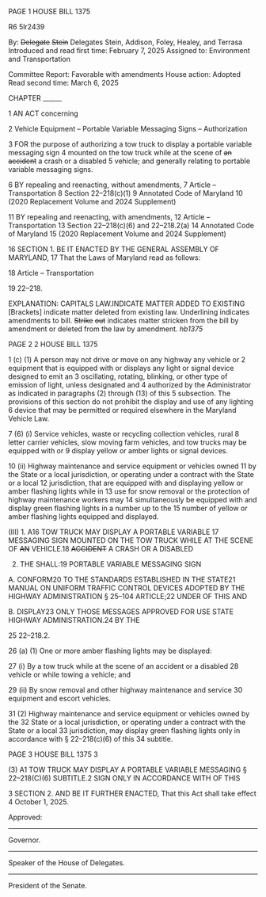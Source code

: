 PAGE 1
HOUSE BILL 1375

R6 5lr2439

By: ~~Delegate~~ ~~Stein~~ Delegates Stein, Addison, Foley, Healey, and Terrasa
Introduced and read first time: February 7, 2025
Assigned to: Environment and Transportation

Committee Report: Favorable with amendments
House action: Adopted
Read second time: March 6, 2025

CHAPTER ______

1 AN ACT concerning

2 Vehicle Equipment – Portable Variable Messaging Signs – Authorization

3 FOR the purpose of authorizing a tow truck to display a portable variable messaging sign
4 mounted on the tow truck while at the scene of ~~an~~ ~~accident~~ a crash or a disabled
5 vehicle; and generally relating to portable variable messaging signs.

6 BY repealing and reenacting, without amendments,
7 Article – Transportation
8 Section 22–218(c)(1)
9 Annotated Code of Maryland
10 (2020 Replacement Volume and 2024 Supplement)

11 BY repealing and reenacting, with amendments,
12 Article – Transportation
13 Section 22–218(c)(6) and 22–218.2(a)
14 Annotated Code of Maryland
15 (2020 Replacement Volume and 2024 Supplement)

16 SECTION 1. BE IT ENACTED BY THE GENERAL ASSEMBLY OF MARYLAND,
17 That the Laws of Maryland read as follows:

18 Article – Transportation

19 22–218.

EXPLANATION: CAPITALS LAW.INDICATE MATTER ADDED TO EXISTING
[Brackets] indicate matter deleted from existing law.
Underlining indicates amendments to bill.
~~Strike~~ ~~out~~ indicates matter stricken from the bill by amendment or deleted from the law by
amendment. *hb1375*

PAGE 2
2 HOUSE BILL 1375

1 (c) (1) A person may not drive or move on any highway any vehicle or
2 equipment that is equipped with or displays any light or signal device designed to emit an
3 oscillating, rotating, blinking, or other type of emission of light, unless designated and
4 authorized by the Administrator as indicated in paragraphs (2) through (13) of this
5 subsection. The provisions of this section do not prohibit the display and use of any lighting
6 device that may be permitted or required elsewhere in the Maryland Vehicle Law.

7 (6) (i) Service vehicles, waste or recycling collection vehicles, rural
8 letter carrier vehicles, slow moving farm vehicles, and tow trucks may be equipped with or
9 display yellow or amber lights or signal devices.

10 (ii) Highway maintenance and service equipment or vehicles owned
11 by the State or a local jurisdiction, or operating under a contract with the State or a local
12 jurisdiction, that are equipped with and displaying yellow or amber flashing lights while in
13 use for snow removal or the protection of highway maintenance workers may
14 simultaneously be equipped with and display green flashing lights in a number up to the
15 number of yellow or amber flashing lights equipped and displayed.

(III) 1. A16 TOW TRUCK MAY DISPLAY A PORTABLE VARIABLE
17 MESSAGING SIGN MOUNTED ON THE TOW TRUCK WHILE AT THE SCENE OF ~~AN~~
VEHICLE.18 ~~ACCIDENT~~ A CRASH OR A DISABLED

2. THE SHALL:19 PORTABLE VARIABLE MESSAGING SIGN

A. CONFORM20 TO THE STANDARDS ESTABLISHED IN THE
STATE21 MANUAL ON UNIFORM TRAFFIC CONTROL DEVICES ADOPTED BY THE
HIGHWAY ADMINISTRATION § 25–104 ARTICLE;22 UNDER OF THIS AND

B. DISPLAY23 ONLY THOSE MESSAGES APPROVED FOR USE
STATE HIGHWAY ADMINISTRATION.24 BY THE

25 22–218.2.

26 (a) (1) One or more amber flashing lights may be displayed:

27 (i) By a tow truck while at the scene of an accident or a disabled
28 vehicle or while towing a vehicle; and

29 (ii) By snow removal and other highway maintenance and service
30 equipment and escort vehicles.

31 (2) Highway maintenance and service equipment or vehicles owned by the
32 State or a local jurisdiction, or operating under a contract with the State or a local
33 jurisdiction, may display green flashing lights only in accordance with § 22–218(c)(6) of this
34 subtitle.

PAGE 3
HOUSE BILL 1375 3

(3) A1 TOW TRUCK MAY DISPLAY A PORTABLE VARIABLE MESSAGING
§ 22–218(C)(6) SUBTITLE.2 SIGN ONLY IN ACCORDANCE WITH OF THIS

3 SECTION 2. AND BE IT FURTHER ENACTED, That this Act shall take effect
4 October 1, 2025.

Approved:

________________________________________________________________________________
Governor.

________________________________________________________________________________
Speaker of the House of Delegates.

________________________________________________________________________________
President of the Senate.